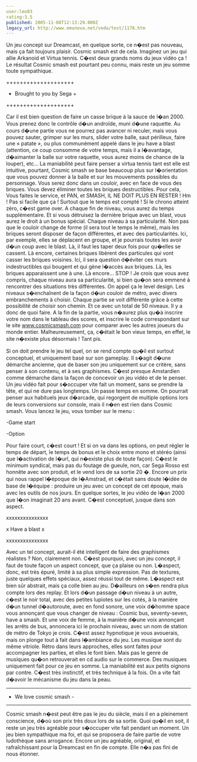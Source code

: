 ```yaml
---
user:leo03
rating:3.5
published: 2005-11-08T12:13:29.000Z
legacy_url: http://www.emunova.net/veda/test/1178.htm
---
```

Un jeu concept sur Dreamcast, en quelque sorte, ce n�est pas nouveau, mais ça fait toujours plaisir. Cosmic smash est de cela. Imaginez un jeu qui allie Arkanoid et Virtua tennis. C�est deux grands noms du jeux vidéo ça ! Le résultat Cosmic smash est pourtant peu connu, mais reste un jeu somme toute sympathique.  

  

++++++++++++++++++++  

+ Brought to you by Sega +  

++++++++++++++++++++  

Car il est bien question de faire un casse brique à la sauce de l�an 2000\. Vous prenez donc le contrôle d�un androïde, muni d�une raquette. Au cours d�une partie vous ne pourrez pas avancer ni reculer, mais vous pouvez sauter, grimper sur les murs, slider votre balle, saut périlleux, faire une « patate », ou plus communément appelé dans le jeu have a blast (attention, ce coup consomme de votre temps, mais il a l�avantage, d�aimanter la balle sur votre raquette, vous aurez moins de chance de la louper), etc... La maniabilité peut faire penser a virtua tennis tant est elle est intuitive, pourtant, Cosmic smash se base beaucoup plus sur l�orientation que vous pouvez donner à la balle et sur les mouvements possibles du personnage. Vous serez donc dans un couloir, avec en face de vous des briques. Vous devez éliminer toutes les briques destructibles. Pour cela, Vous faites le service, et PAN, et SMASH, IL NE DOIT PLUS EN RESTER ! Hm ! Pas si facile que ça ! Surtout que le temps est compté ! Si le chrono atteint zéro, c�est game over. A chaque fin de niveau, vous aurez du temps supplémentaire. Et si vous détruisez la dernière brique avec un blast, vous aurez le droit à un bonus spécial. Chaque niveau à sa particularité. Non pas que le couloir change de forme (il sera tout le temps le même), mais les briques seront disposer de façon différentes, et avec des particularités. Ici, par exemple, elles se déplacent en groupe, et je pourrais toutes les avoir d�un coup avec le blast. Là, il faut les taper deux fois pour qu�elles se cassent. Là encore, certaines briques libèrent des particules qui vont casser les briques voisines. Ici, il sera question d�éviter ces murs indestructibles qui bougent et qui gène l�accès aux briques. Là, les briques apparaissent une à une. Là encore... STOP ! Je crois que vous avez compris, chaque niveau aura sa particularité, si bien qu�on sera emmené à rencontrer des situations très différentes. On appel ça le level design. Les niveaux s�enchaînent de la façon d�un couloir de métro, avec divers embranchements à choisir. Chaque partie se voit différente grâce à cette possibilité de choisir son chemin. Et ce avec un total de 50 niveaux. Il y a donc de quoi faire. A la fin de la partie, vous n�aurez plus qu�à inscrire votre nom dans le tableau des scores, et inscrire le code correspondant sur le site www.cosmicsmash.com pour comparer avec les autres joueurs du monde entier. Malheureusement, ça, c�était le bon vieux temps, en effet, le site n�existe plus désormais ! Tant pis.  

  

Si on doit prendre le jeu tel quel, on se rend compte qu�il est surtout conceptuel, et uniquement basé sur son gameplay. Il s�agit d�une démarche ancienne, que de baser son jeu uniquement sur ce critère, sans penser à son contenu, et à ses graphismes. C�est presque Amstardien comme démarche dans la façon de concevoir un jeu vidéo et de le penser. Un jeu vidéo fait pour s�occuper vite fait un moment, sans se prendre la tête, et qui ne dure pas longtemps. Un passe temps en somme. On pourrait penser aux habituels jeux d�arcade, qui regorgent de multiple options lors de leurs conversions sur console, mais il n�en est rien dans Cosmic smash. Vous lancez le jeu, vous tomber sur le menu :  

-Game start  

-Option  

  

Pour faire court, c�est court ! Et si on va dans les options, on peut régler le temps de départ, le temps de bonus et le choix entre mono et stéréo (ainsi que l�activation de l�url, qui n�existe plus de toute façon). C�est le minimum syndical, mais pas du foutage de gueule, non, car Sega Rosso est honnête avec son produit, et le vend lors de sa sortie 20 �. Encore un prix qui nous rappel l�époque de l�Amstrad, et c�était sans doute l�idée de base de l�équipe : produire un jeu avec un concept de cet époque, mais avec les outils de nos jours. En quelque sortes, le jeu vidéo de l�an 2000 que l�on imaginait 20 ans avant. C�est conceptuel, jusque dans son aspect.  

  

xxxxxxxxxxxxxxx  

x Have a blast x  

xxxxxxxxxxxxxxx  

Avec un tel concept, aurait-il été intelligent de faire des graphismes réalistes ? Non, clairement non. C�est pourquoi, avec un jeu concept, il faut de toute façon un aspect concept, que ça plaise ou non. L�aspect, donc, est très épuré, limité à sa plus simple expression. Pas de textures, juste quelques effets spéciaux, assez réussi tout de même. L�aspect est bien sûr abstrait, mais ça colle bien au jeu. D�ailleurs on s�en rendra plus compte lors des replay. Et lors d�un passage d�un niveau à un autre, c�est le noir total, avec des petites lupiotes sur les cotés, à la manière d�un tunnel d�autoroute, avec en fond sonore, une voix d�homme space vous annonçant que vous changer de niveau : Cosmic bus, seventy-seven, have a smash. Et une voix de femme, à la manière d�une voix annonçant les arrêts de bus, annoncera ici le prochain niveau, avec un nom de station de métro de Tokyo je crois. C�est assez hypnotique je vous avouerais, mais on plonge tout à fait dans l�ambiance du jeu. Les musique sont du même vitriole. Rétro dans leurs approches, elles sont faites pour accompagner les parties, et elles le font bien. Mais pas le genre de musiques qu�on retrouverait en cd audio sur le commerce. Des musiques uniquement fait pour ce jeu en somme. La maniabilité est aux petits oignons par contre. C�est très instinctif, et très technique à la fois. On a vite fait d�avoir le mécanisme du jeu dans la peau.  

  

- - - - - - - - - - - - - - - - - -  

- We love cosmic smash -  

- - - - - - - - - - - - - - - - - -  

Cosmic smash n�est peut être pas le jeu du siècle, mais il en a pleinement conscience, d�où son prix très doux lors de sa sortie. Quoi qu�il en soit, il reste un jeu très agréable pour s�occuper vite fait pendant un moment. Un jeu bien sympathique ma foi, et qui se proposera de faire partie de votre ludothèque sans arrogance. Encore un jeu agréable, original, et rafraîchissant pour la Dreamcast en fin de compte. Elle n�a pas fini de nous étonner.